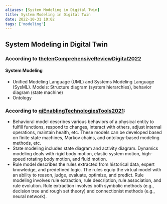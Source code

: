 ```yaml
---
aliases: [System Modeling in Digital Twin]
title: System Modeling in Digital Twin
date: 2022-10-31 10:02
tags: ['modeling']
---
```


## System Modeling in Digital Twin

### According to [thelenComprehensiveReviewDigital2022](../zotero/thelenComprehensiveReviewDigital2022.md)

#### System Modeling

  - Unified Modeling Language (UML) and Systems Modeling Language (SysML). Models: Structure diagram (system hierarchies), behavior diagram (state machine)
  - Ontology

### According to [qiEnablingTechnologiesTools2021](qiEnablingTechnologiesTools2021.md):

- Behavioral model describes various behaviors of a physical entity to fulfill functions, respond to changes, interact with others, adjust internal operations, maintain health, etc. These models can be developed based on finite state machines, Markov chains, and ontology-based modeling methods, etc.
- State modeling includes state diagram and activity diagram. Dynamics modeling deals with rigid body motion, elastic system motion, high-speed rotating body motion, and fluid motion.
- Rule model describes the rules extracted from historical data, expert knowledge, and predefined logic. The rules equip the virtual model with an ability to reason, judge, evaluate, optimize, and predict. Rule modeling involves rule extraction, rule description, rule association, and rule evolution. Rule extraction involves both symbolic methods (e.g., decision tree and rough set theory) and connectionist methods (e.g., neural network).
